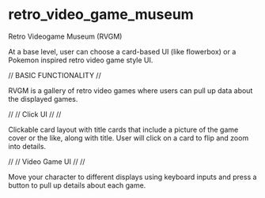 # retro_video_game_museum
Retro Videogame Museum (RVGM)

At a base level, user can choose a card-based UI (like flowerbox) or a Pokemon inspired retro video game style UI.


// BASIC FUNCTIONALITY //

RVGM is a gallery of retro video games where users can pull up data about the displayed games.

// // Click UI // //

Clickable card layout with title cards that include a picture of the game cover or the like, along with title. User will click on a card to flip and zoom into details.

// // Video Game UI // //

Move your character to different displays using keyboard inputs and press a button to pull up details about each game.

